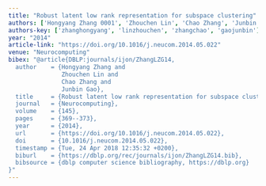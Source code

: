 ```yaml
---
title: "Robust latent low rank representation for subspace clustering"
authors: ['Hongyang Zhang 0001', 'Zhouchen Lin', 'Chao Zhang', 'Junbin Gao']
authors-key: ['zhanghongyang', 'linzhouchen', 'zhangchao', 'gaojunbin']
year: "2014"
article-link: "https://doi.org/10.1016/j.neucom.2014.05.022"
venue: "Neurocomputing"
bibex: "@article{DBLP:journals/ijon/ZhangLZG14,
  author    = {Hongyang Zhang and
               Zhouchen Lin and
               Chao Zhang and
               Junbin Gao},
  title     = {Robust latent low rank representation for subspace clustering},
  journal   = {Neurocomputing},
  volume    = {145},
  pages     = {369--373},
  year      = {2014},
  url       = {https://doi.org/10.1016/j.neucom.2014.05.022},
  doi       = {10.1016/j.neucom.2014.05.022},
  timestamp = {Tue, 24 Apr 2018 12:35:32 +0200},
  biburl    = {https://dblp.org/rec/journals/ijon/ZhangLZG14.bib},
  bibsource = {dblp computer science bibliography, https://dblp.org}
}"
---
```

